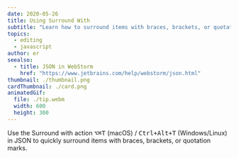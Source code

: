 ```yaml
---
date: 2020-05-26
title: Using Surround With
subtitle: "Learn how to surround items with braces, brackets, or quotation marks in JSON."
topics:
  - editing
  - javascript
author: er
seealso:
  - title: JSON in WebStorm
    href: "https://www.jetbrains.com/help/webstorm/json.html"
thumbnail: ./thumbnail.png
cardThumbnail: ./card.png
animatedGif:
  file: ./tip.webm
  width: 600
  height: 300
---
```


Use the Surround with action <kbd>⌥⌘T</kbd> (macOS) / <kbd>Ctrl+Alt+T</kbd> (Windows/Linux) in JSON to quickly surround items with braces, brackets, or quotation marks.
